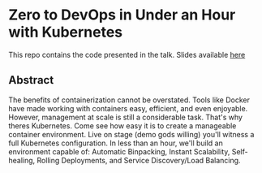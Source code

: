 # Zero to DevOps in Under an Hour with Kubernetes 

This repo contains the code presented in the talk. Slides available [here](http://slides.com/dalealleshouse/kube)

## Abstract
The benefits of containerization cannot be overstated. Tools like Docker have
made working with containers easy, efficient, and even enjoyable. However,
management at scale is still a considerable task. That's why theres Kubernetes.
Come see how easy it is to create a manageable container environment. Live on
stage (demo gods willing) you'll witness a full Kubernetes configuration. In
less than an hour, we'll build an environment capable of: Automatic Binpacking,
Instant Scalability, Self-healing, Rolling Deployments, and Service
Discovery/Load Balancing.
